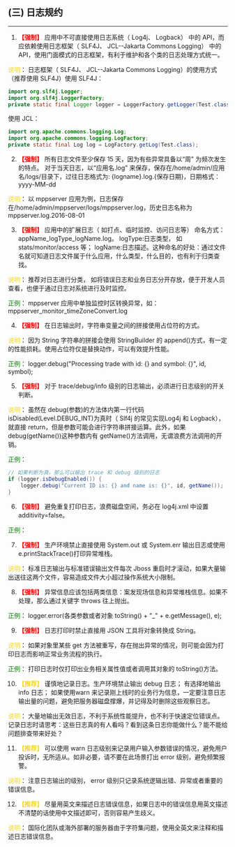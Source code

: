 ## (三) 日志规约

---

1. **<font color=#FF0000>【强制】</font>**  应用中不可直接使用日志系统（ Log4j、 Logback） 中的 API，而应依赖使用日志框架（ SLF4J、 JCL--Jakarta Commons Logging） 中的 API，使用门面模式的日志框架，有利于维护和各个类的日志处理方式统一。

<font color=#FFD700>说明</font>： 日志框架（ SLF4J、 JCL--Jakarta Commons Logging）的使用方式（推荐使用 SLF4J）使用 SLF4J：

```java
import org.slf4j.Logger;
import org.slf4j.LoggerFactory;
private static final Logger logger = LoggerFactory.getLogger(Test.class);
```

使用 JCL：
```java
import org.apache.commons.logging.Log;
import org.apache.commons.logging.LogFactory;
private static final Log log = LogFactory.getLog(Test.class);
```


2. **<font color=#FF0000>【强制】</font>**  所有日志文件至少保存 15 天，因为有些异常具备以“周” 为频次发生的特点。 对于当天日志，以“应用名.log” 来保存，保存在/home/admin/应用名/logs/</font>目录下，过往日志格式为: {logname}.log.{保存日期}，日期格式： yyyy-MM-dd

<font color=#FFD700>说明</font>： 以 mppserver 应用为例，日志保存在/home/admin/mppserver/logs/mppserver.log，历史日志名称为 mppserver.log.2016-08-01


3. **<font color=#FF0000>【强制】</font>**  应用中的扩展日志（ 如打点、临时监控、访问日志等） 命名方式：appName_logType_logName.log。 logType:日志类型， 如 stats/monitor/access 等； logName:日志描述。这种命名的好处：通过文件名就可知道日志文件属于什么应用，什么类型，什么目的，也有利于归类查找。

<font color=#FFD700>说明</font>： 推荐对日志进行分类， 如将错误日志和业务日志分开存放，便于开发人员查看，也便于通过日志对系统进行及时监控。

<font color=#008000>正例</font>： mppserver 应用中单独监控时区转换异常，如： mppserver_monitor_timeZoneConvert.log


4. **<font color=#FF0000>【强制】</font>**  在日志输出时，字符串变量之间的拼接使用占位符的方式。

<font color=#FFD700>说明</font>： 因为 String 字符串的拼接会使用 StringBuilder 的 append()方式，有一定的性能损耗。使用占位符仅是替换动作，可以有效提升性能。

<font color=#008000>正例</font>： logger.debug("Processing trade with id: {} and symbol: {}", id, symbol);


5. **<font color=#FF0000>【强制】</font>**  对于 trace/debug/info 级别的日志输出，必须进行日志级别的开关判断。

<font color=#FFD700>说明</font>： 虽然在 debug(参数)的方法体内第一行代码 isDisabled(Level.DEBUG_INT)为真时（ Slf4j 的常见实现Log4j 和 Logback），就直接 return，但是参数可能会进行字符串拼接运算。此外，如果 debug(getName())这种参数内有 getName()方法调用，无谓浪费方法调用的开销。

<font color=#008000>正例</font>：

```java
// 如果判断为真，那么可以输出 trace 和 debug 级别的日志
if (logger.isDebugEnabled()) {
    logger.debug("Current ID is: {} and name is: {}", id, getName());
}
```


6. **<font color=#FF0000>【强制】</font>**  避免重复打印日志，浪费磁盘空间，务必在 log4j.xml 中设置 additivity=false。

<font color=#008000>正例</font>： <logger name="com.taobao.dubbo.config" additivity="false">


7. **<font color=#FF0000>【强制】</font>**  生产环境禁止直接使用 System.out 或 System.err 输出日志或使用e.printStackTrace()打印异常堆栈。

<font color=#FFD700>说明</font>： 标准日志输出与标准错误输出文件每次 Jboss 重启时才滚动，如果大量输出送往这两个文件，容易造成文件大小超过操作系统大小限制。


8. **<font color=#FF0000>【强制】</font>**  异常信息应该包括两类信息：案发现场信息和异常堆栈信息。如果不处理，那么通过关键字 throws 往上抛出。

<font color=#008000>正例</font>： logger.error(各类参数或者对象 toString() + "_" + e.getMessage(), e);


9. **<font color=#FF0000>【强制】</font>**  日志打印时禁止直接用 JSON 工具将对象转换成 String。

<font color=#FFD700>说明</font>： 如果对象里某些 get 方法被重写，存在抛出异常的情况，则可能会因为打印日志而影响正常业务流程的执行。

<font color=#008000>正例</font>： 打印日志时仅打印出业务相关属性值或者调用其对象的 toString()方法。


10. **<font COLOR=#FFD700>【推荐】</font>** 谨慎地记录日志。生产环境禁止输出 debug 日志； 有选择地输出 info 日志； 如果使用warn 来记录刚上线时的业务行为信息，一定要注意日志输出量的问题，避免把服务器磁盘撑爆，并记得及时删除这些观察日志。

<font color=#FFD700>说明</font>： 大量地输出无效日志，不利于系统性能提升，也不利于快速定位错误点。 记录日志时请思考：这些日志真的有人看吗？看到这条日志你能做什么？能不能给问题排查带来好处？


11. **<font COLOR=#FFD700>【推荐】</font>** 可以使用 warn 日志级别来记录用户输入参数错误的情况，避免用户投诉时，无所适从。如非必要，请不要在此场景打出 error 级别，避免频繁报警。

<font color=#FFD700>说明</font>： 注意日志输出的级别， error 级别只记录系统逻辑出错、异常或者重要的错误信息。


12. **<font COLOR=#FFD700>【推荐】</font>** 尽量用英文来描述日志错误信息，如果日志中的错误信息用英文描述不清楚的话使用中文描述即可，否则容易产生歧义。

<font color=#FFD700>说明</font>： 国际化团队或海外部署的服务器由于字符集问题，使用全英文来注释和描述日志错误信息。